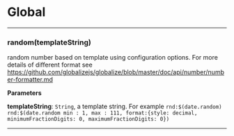 # Global





* * *

### random(templateString) 

random number based on template using configuration options. For more details of different format see https://github.com/globalizejs/globalize/blob/master/doc/api/number/number-formatter.md

**Parameters**

**templateString**: `String`, a template string. For example `rnd:$(date.random) rnd:$(date.random min : 1, max : 111, format:{style: decimal, minimumFractionDigits: 0, maximumFractionDigits: 0})`




* * *










